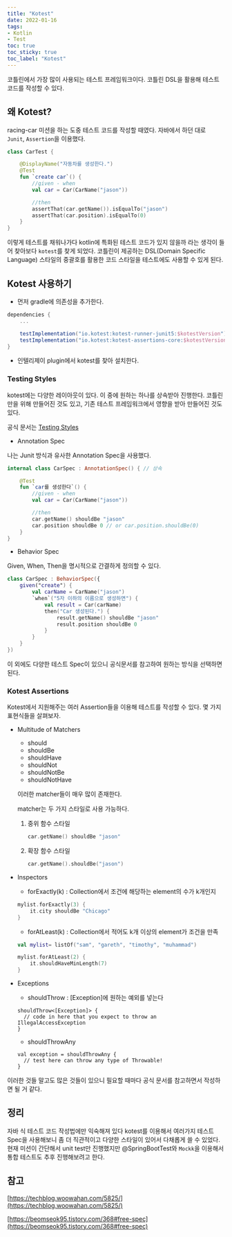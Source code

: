 ```yaml
---
title: "Kotest"
date: 2022-01-16
tags:
- Kotlin
- Test
toc: true
toc_sticky: true
toc_label: "Kotest"
---
```


코틀린에서 가장 많이 사용되는 테스트 프레임워크이다. 코틀린 DSL을 활용해 테스트 코드를 작성할 수 있다.

## 왜 Kotest?

racing-car 미션을 하는 도중 테스트 코드를 작성할 때였다. 자바에서 하던 대로 `Junit`, `Assertion`을 이용했다.

```kotlin
class CarTest {

    @DisplayName("자동차를 생성한다.")
    @Test
    fun `create car`() {
        //given - when
        val car = Car(CarName("jason"))

        //then
        assertThat(car.getName()).isEqualTo("jason")
        assertThat(car.position).isEqualTo(0)
    }
}
```

이렇게 테스트를 채워나가다 kotlin에 특화된 테스트 코드가 있지 않을까 라는 생각이 들어 찾아보다 `kotest`를 찾게 되었다. 코틀린이 제공하는 DSL(Domain Specific Language) 스타일의
중괄호를 활용한 코드 스타일을 테스트에도 사용할 수 있게 된다.

## Kotest 사용하기

- 먼저 gradle에 의존성을 추가한다.

```groovy
dependencies {
    ...

    testImplementation("io.kotest:kotest-runner-junit5:$kotestVersion") // $kotestVersion버전에 오류가 나면 원하는 버전 명시
    testImplementation("io.kotest:kotest-assertions-core:$kotestVersion")
}
```

- 인텔리제이 plugin에서 kotest를 찾아 설치한다.

### Testing Styles

kotest에는 다양한 레이아웃이 있다. 이 중에 원하는 하나를 상속받아 진행한다. 코틀린만을 위해 만들어진 것도 있고, 기존 테스트 프레임워크에서 영향을 받아 만들어진 것도 있다.

공식 문서는 [Testing Styles](https://kotest.io/docs/framework/testing-styles.html)

- Annotation Spec

나는 Junit 방식과 유사한 Annotation Spec을 사용했다.

```kotlin
internal class CarSpec : AnnotationSpec() { // 상속

    @Test
    fun `car를 생성한다`() {
        //given - when
        val car = Car(CarName("jason"))

        //then
        car.getName() shouldBe "jason"
        car.position shouldBe 0 // or car.position.shouldBe(0)
    }
}
```

- Behavior Spec

Given, When, Then을 명시적으로 간결하게 정의할 수 있다.

```kotlin
class CarSpec : BehaviorSpec({
    given("create") {
        val carName = CarName("jason")
        `when`("5자 이하의 이름으로 생성하면") {
            val result = Car(carName)
            then("Car 생성된다.") {
                result.getName() shouldBe "jason"
                result.position shouldBe 0
            }
        }
    }
})
```

이 외에도 다양한 테스트 Spec이 있으니 공식문서를 참고하여 원하는 방식을 선택하면 된다.

### **Kotest Assertions**

Kotest에서 지원해주는 여러 Assertion들을 이용해 테스트를 작성할 수 있다. 몇 가지 표현식들을 살펴보자.

- Multitude of Matchers[](https://kotest.io/docs/assertions/assertions.html#multitude-of-matchers)
    - should
    - shouldBe
    - shouldHave
    - shouldNot
    - shouldNotBe
    - shouldNotHave

  이러한 matcher들이 매우 많이 존재한다.

  matcher는 두 가지 스타일로 사용 가능하다.

    1. 중위 함수 스타일

        ```kotlin
        car.getName() shouldBe "jason"
        ```

    2. 확장 함수 스타일

        ```kotlin
        car.getName().shouldBe("jason")
        ```

- Inspectors
    - forExactly(k) : Collection에서 조건에 해당하는 element의 수가 k개인지

    ```kotlin
    mylist.forExactly(3) {
        it.city shouldBe "Chicago"
    }
    ```

    - forAtLeast(k) : Collection에서 적어도 k개 이상의 element가 조건을 만족

    ```kotlin
    val mylist= listOf("sam", "gareth", "timothy", "muhammad")
    
    mylist.forAtLeast(2) {
        it.shouldHaveMinLength(7)
    }
    ```

- Exceptions
    - shouldThrow : [Exception]에 원하는 예외를 넣는다

    ```
    shouldThrow<[Exception]> {
      // code in here that you expect to throw an IllegalAccessException
    }
    ```

    - shouldThrowAny

    ```
    val exception = shouldThrowAny {
      // test here can throw any type of Throwable!
    }
    ```

이러한 것들 말고도 많은 것들이 있으니 필요할 때마다 공식 문서를 참고하면서 작성하면 될 거 같다.

## 정리

자바 식 테스트 코드 작성법에만 익숙해져 있다 kotest를 이용해서 여러가지 테스트 Spec을 사용해보니 좀 더 직관적이고 다양한 스타일이 있어서 다채롭게 쓸 수 있었다. 현재 미션이 간단해서 unit test만
진행했지만 @SpringBootTest와 `Mockk`을 이용해서 통합 테스트도 추후 진행해보려고 한다.

## 참고

[https://techblog.woowahan.com/5825/](https://techblog.woowahan.com/5825/)

[https://beomseok95.tistory.com/368#free-spec](https://beomseok95.tistory.com/368#free-spec)
